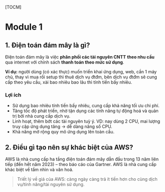 [TOCM]

# Module 1

## 1. Điện toán đám mây là gì?
Điện toán đám mây là việc **phân phối các tài nguyên CNTT** **theo nhu cầu** qua internet với chính sách **thanh toán theo mức sử dụng**.

**Ví dụ:** người dùng (có xác thực) muốn triển khai ứng dụng, web, cần 1 máy chủ, thay vì mua rồi setup thì thuê dịch vụ đtđm, bên dịch vụ đtđm sẽ cung cấp theo yêu cầu, xài bao nhiêu bao lâu thì tính tiền bấy nhiêu.

### Lợi ích
- Sử dụng bao nhiêu tính tiền bấy nhiêu, cung cấp khả năng tối ưu chi phí.
- Tăng tốc độ phát triển, nhờ tận dụng các tính năng tự động hoá và quản trị bởi nhà cung cấp dịch vụ.
- Linh hoạt, thêm bớt các tài nguyên tuỳ ý. VD: nay dùng 2 CPU, mai lượng truy cập ứng dụng tăng -> dễ dàng nâng số CPU.
- Khả năng mở rộng quy mô ứng dụng lên toàn cầu.

## 2. Điều gì tạo nên sự khác biệt của AWS?
AWS là nhà cung cấp ha tầng điện toán đám mây dẫn đầu trong 13 năm liên tiếp (đến hết năm 2023) – theo báo cáo của Gartner.
AWS là nhà cung cấp khác biệt về tầm nhìn và văn hoá.
> Triết lý về giá của AWS: càng ngày càng trả ít tiền hơn cho cùng dịch vụ/tính năng/tài nguyên sử dụng.

